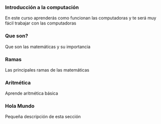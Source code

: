 <article id="info">
    <h3>Introducción a la computación</h3>
    <p>En este curso aprenderás como funcionan las computadoras y 
    te será muy fácil trabajar con las computadoras</p>
</article>

<article id="one">
    <h3>Que son?</h3>
    <p>Que son las matemáticas y su importancia</p>
</article>
    
<article id="two">
    <h3>Ramas</h3>
    <p>Las principales ramas de las matemáticas</p>
</article>
    
<article id="three">
    <h3>Aritmética</h3>
    <p>Aprende aritmética básica</p>
</article>
    
<article id="four">
    <h3>Hola Mundo</h3>
    <p>Pequeña descripción de esta sección</p>
</article>